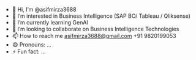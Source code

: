 - 👋 Hi, I’m @asifmirza3688
- 👀 I’m interested in Business Intelligence (SAP BO/ Tableau / Qliksense)
- 🌱 I’m currently learning GenAI
- 💞️ I’m looking to collaborate on Business Intelligence Technologies
- 📫 How to reach me asifmirza3688@gmail.com  +91 9820199053
- 😄 Pronouns: ...
- ⚡ Fun fact: ...

<!---
asifmirza3688/asifmirza3688 is a ✨ special ✨ repository because its `README.md` (this file) appears on your GitHub profile.
You can click the Preview link to take a look at your changes.
--->
